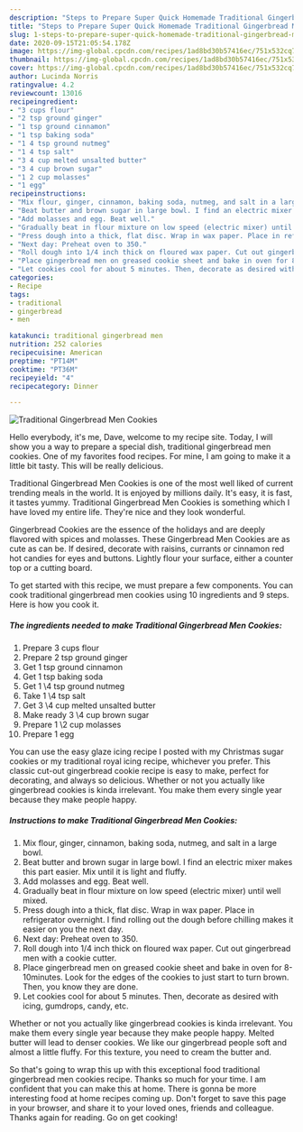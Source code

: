 ```yaml
---
description: "Steps to Prepare Super Quick Homemade Traditional Gingerbread Men Cookies"
title: "Steps to Prepare Super Quick Homemade Traditional Gingerbread Men Cookies"
slug: 1-steps-to-prepare-super-quick-homemade-traditional-gingerbread-men-cookies
date: 2020-09-15T21:05:54.178Z
image: https://img-global.cpcdn.com/recipes/1ad8bd30b57416ec/751x532cq70/traditional-gingerbread-men-cookies-recipe-main-photo.jpg
thumbnail: https://img-global.cpcdn.com/recipes/1ad8bd30b57416ec/751x532cq70/traditional-gingerbread-men-cookies-recipe-main-photo.jpg
cover: https://img-global.cpcdn.com/recipes/1ad8bd30b57416ec/751x532cq70/traditional-gingerbread-men-cookies-recipe-main-photo.jpg
author: Lucinda Norris
ratingvalue: 4.2
reviewcount: 13016
recipeingredient:
- "3 cups flour"
- "2 tsp ground ginger"
- "1 tsp ground cinnamon"
- "1 tsp baking soda"
- "1 4 tsp ground nutmeg"
- "1 4 tsp salt"
- "3 4 cup melted unsalted butter"
- "3 4 cup brown sugar"
- "1 2 cup molasses"
- "1 egg"
recipeinstructions:
- "Mix flour, ginger, cinnamon, baking soda, nutmeg, and salt in a large bowl."
- "Beat butter and brown sugar in large bowl. I find an electric mixer makes this part easier. Mix until it is light and fluffy."
- "Add molasses and egg. Beat well."
- "Gradually beat in flour mixture on low speed (electric mixer) until well mixed."
- "Press dough into a thick, flat disc. Wrap in wax paper. Place in refrigerator overnight. I find rolling out the dough before chilling makes it easier on you the next day."
- "Next day: Preheat oven to 350."
- "Roll dough into 1/4 inch thick on floured wax paper. Cut out gingerbread men with a cookie cutter."
- "Place gingerbread men on greased cookie sheet and bake in oven for 8-10minutes. Look for the edges of the cookies to just start to turn brown. Then, you know they are done."
- "Let cookies cool for about 5 minutes. Then, decorate as desired with icing, gumdrops, candy, etc."
categories:
- Recipe
tags:
- traditional
- gingerbread
- men

katakunci: traditional gingerbread men 
nutrition: 252 calories
recipecuisine: American
preptime: "PT14M"
cooktime: "PT36M"
recipeyield: "4"
recipecategory: Dinner

---
```



![Traditional Gingerbread Men Cookies](https://img-global.cpcdn.com/recipes/1ad8bd30b57416ec/751x532cq70/traditional-gingerbread-men-cookies-recipe-main-photo.jpg)

Hello everybody, it's me, Dave, welcome to my recipe site. Today, I will show you a way to prepare a special dish, traditional gingerbread men cookies. One of my favorites food recipes. For mine, I am going to make it a little bit tasty. This will be really delicious.

Traditional Gingerbread Men Cookies is one of the most well liked of current trending meals in the world. It is enjoyed by millions daily. It's easy, it is fast, it tastes yummy. Traditional Gingerbread Men Cookies is something which I have loved my entire life. They're nice and they look wonderful.

Gingerbread Cookies are the essence of the holidays and are deeply flavored with spices and molasses. These Gingerbread Men Cookies are as cute as can be. If desired, decorate with raisins, currants or cinnamon red hot candies for eyes and buttons. Lightly flour your surface, either a counter top or a cutting board.


To get started with this recipe, we must prepare a few components. You can cook traditional gingerbread men cookies using 10 ingredients and 9 steps. Here is how you cook it.

<!--inarticleads1-->

##### The ingredients needed to make Traditional Gingerbread Men Cookies:

1. Prepare 3 cups flour
1. Prepare 2 tsp ground ginger
1. Get 1 tsp ground cinnamon
1. Get 1 tsp baking soda
1. Get 1 \4 tsp ground nutmeg
1. Take 1 \4 tsp salt
1. Get 3 \4 cup melted unsalted butter
1. Make ready 3 \4 cup brown sugar
1. Prepare 1 \2 cup molasses
1. Prepare 1 egg


You can use the easy glaze icing recipe I posted with my Christmas sugar cookies or my traditional royal icing recipe, whichever you prefer. This classic cut-out gingerbread cookie recipe is easy to make, perfect for decorating, and always so delicious. Whether or not you actually like gingerbread cookies is kinda irrelevant. You make them every single year because they make people happy. 

<!--inarticleads2-->

##### Instructions to make Traditional Gingerbread Men Cookies:

1. Mix flour, ginger, cinnamon, baking soda, nutmeg, and salt in a large bowl.
1. Beat butter and brown sugar in large bowl. I find an electric mixer makes this part easier. Mix until it is light and fluffy.
1. Add molasses and egg. Beat well.
1. Gradually beat in flour mixture on low speed (electric mixer) until well mixed.
1. Press dough into a thick, flat disc. Wrap in wax paper. Place in refrigerator overnight. I find rolling out the dough before chilling makes it easier on you the next day.
1. Next day: Preheat oven to 350.
1. Roll dough into 1/4 inch thick on floured wax paper. Cut out gingerbread men with a cookie cutter.
1. Place gingerbread men on greased cookie sheet and bake in oven for 8-10minutes. Look for the edges of the cookies to just start to turn brown. Then, you know they are done.
1. Let cookies cool for about 5 minutes. Then, decorate as desired with icing, gumdrops, candy, etc.


Whether or not you actually like gingerbread cookies is kinda irrelevant. You make them every single year because they make people happy. Melted butter will lead to denser cookies. We like our gingerbread people soft and almost a little fluffy. For this texture, you need to cream the butter and. 

So that's going to wrap this up with this exceptional food traditional gingerbread men cookies recipe. Thanks so much for your time. I am confident that you can make this at home. There is gonna be more interesting food at home recipes coming up. Don't forget to save this page in your browser, and share it to your loved ones, friends and colleague. Thanks again for reading. Go on get cooking!

